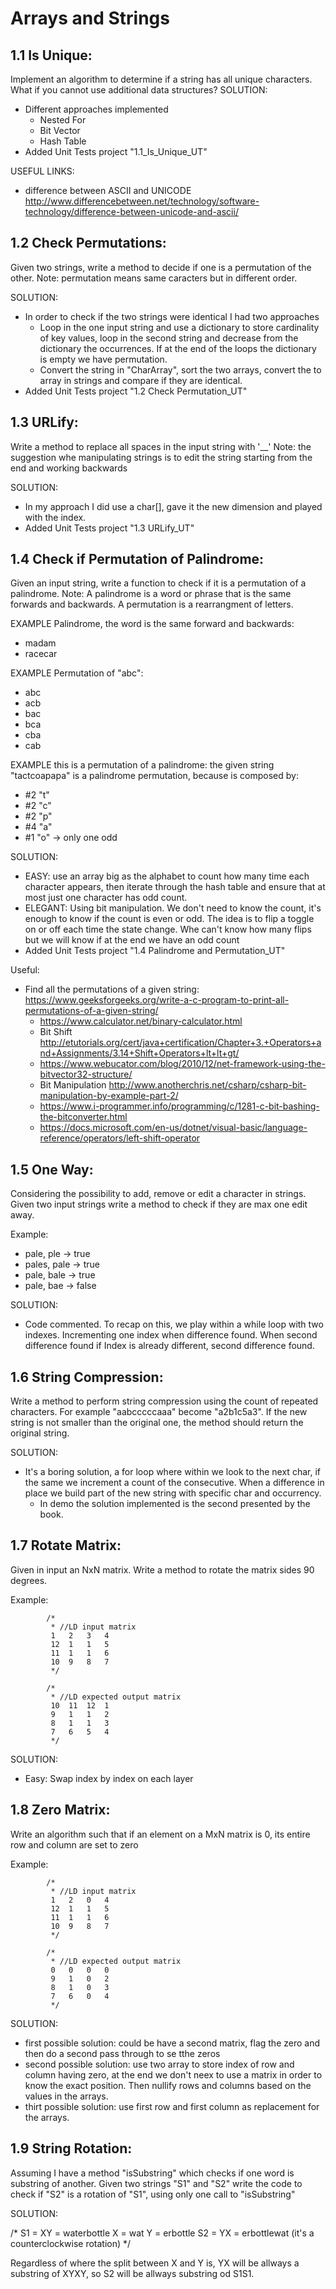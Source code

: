 # Arrays and Strings 

## 1.1 Is Unique: 
Implement an algorithm to determine if a string has all unique characters. What if you cannot use additional data structures? 
SOLUTION:
- Different approaches implemented
  - Nested For
  - Bit Vector
  - Hash Table
- Added Unit Tests project "1.1_Is_Unique_UT"

USEFUL LINKS:
- difference between ASCII and UNICODE http://www.differencebetween.net/technology/software-technology/difference-between-unicode-and-ascii/

## 1.2 Check Permutations: 
Given two strings, write a method to decide if one is a permutation of the other.
Note: permutation means same caracters but in different order.

SOLUTION:
- In order to check if the two strings were identical I had two approaches
  - Loop in the one input string and use a dictionary to store cardinality of key values, loop in the second string and decrease from the dictionary the occurrences. If at the end of the loops the dictionary is empty we have permutation.
  - Convert the string in "CharArray", sort the two arrays, convert the to array in strings and compare if they are identical.
- Added Unit Tests project "1.2 Check Permutation_UT"

## 1.3 URLify:
Write a method to replace all spaces in the input string with '__'
Note: the suggestion whe manipulating strings is to edit the string starting from the end and working backwards

SOLUTION:
- In my approach I did use a char[], gave it the new dimension and played with the index.
- Added Unit Tests project "1.3 URLify_UT"

## 1.4 Check if Permutation of Palindrome:
Given an input string, write a function to check if it is a permutation of a palindrome.
Note: A palindrome is a word or phrase that is the same forwards and backwards. A permutation is a rearrangment of letters.

EXAMPLE Palindrome, the word is the same forward and backwards:
- madam
- racecar

EXAMPLE Permutation of "abc":
- abc
- acb
- bac
- bca
- cba
- cab

EXAMPLE this is a permutation of a palindrome:
the given string "tactcoapapa" is a palindrome permutation, because is composed by:
- #2 "t"
- #2 "c"
- #2 "p"
- #4 "a"
- #1 "o" -> only one odd

SOLUTION:
- EASY: use an array big as the alphabet to count how many time each character appears, then iterate through the hash table and ensure that at most just one character has odd count.
- ELEGANT: Using bit manipulation. We don't need to know the count, it's enough to know if the count is even or odd. 
The idea is to flip a toggle on or off each time the state change. Whe can't know how many flips but we will know if at the end we have an odd count
- Added Unit Tests project "1.4 Palindrome and Permutation_UT"

Useful:
- Find all the permutations of a given string: https://www.geeksforgeeks.org/write-a-c-program-to-print-all-permutations-of-a-given-string/
  - https://www.calculator.net/binary-calculator.html
  - Bit Shift http://etutorials.org/cert/java+certification/Chapter+3.+Operators+and+Assignments/3.14+Shift+Operators+lt+lt+gt/
  - https://www.webucator.com/blog/2010/12/net-framework-using-the-bitvector32-structure/
  - Bit Manipulation http://www.anotherchris.net/csharp/csharp-bit-manipulation-by-example-part-2/
  - https://www.i-programmer.info/programming/c/1281-c-bit-bashing-the-bitconverter.html
  - https://docs.microsoft.com/en-us/dotnet/visual-basic/language-reference/operators/left-shift-operator
  
## 1.5 One Way:
Considering the possibility to add, remove or edit a character in strings. Given two input strings write a method to check if they are max one edit away.

Example: 
- pale, ple -> true
- pales, pale -> true
- pale, bale -> true
- pale, bae -> false

SOLUTION:
- Code commented. To recap on this, we play within a while loop with two indexes. Incrementing one index when difference found. When second difference found if Index is already different, second difference found. 

## 1.6 String Compression:
Write a method to perform string compression using the count of repeated characters. For example "aabcccccaaa" become "a2b1c5a3".
If the new string is not smaller than the original one, the method should return the original string.

SOLUTION:
- It's a boring solution, a for loop where within we look to the next char, if the same we increment a count of the consecutive. When a difference in place we build part of the new string with specific char and occurrency.
  - In demo the solution implemented is the second presented by the book.

## 1.7 Rotate Matrix:
Given in input an NxN matrix. Write a method to rotate the matrix sides 90 degrees.

Example:

            /* 
             * //LD input matrix
             1   2   3   4
             12  1   1   5
             11  1   1   6
             10  9   8   7
             */

            /* 
             * //LD expected output matrix
             10  11  12  1
             9   1   1   2
             8   1   1   3
             7   6   5   4
             */

SOLUTION:
- Easy: Swap index by index on each layer


## 1.8 Zero Matrix:
Write an algorithm such that if an element on a MxN matrix is 0, its entire row and column are set to zero

Example:

            /* 
             * //LD input matrix
             1   2   0   4
             12  1   1   5
             11  1   1   6
             10  9   8   7
             */

            /* 
             * //LD expected output matrix
             0   0   0   0 
             9   1   0   2
             8   1   0   3
             7   6   0   4
             */

SOLUTION:
- first possible solution: could be have a second matrix, flag the zero and then do a second pass through to se tthe zeros
- second possible solution: use two array to store index of row and column having zero, at the end we don't neex to use a matrix in order to know the exact position. Then nullify rows and columns based on the values in the arrays.
- thirt possible solution: use first row and first column as replacement for the arrays.


## 1.9 String Rotation:
Assuming I have a method "isSubstring" which checks if one word is substring of another.
Given two strings "S1" and "S2" write the code to check if "S2" is a rotation of "S1", using only one call to "isSubstring"

SOLUTION:

/*
	S1 = XY = waterbottle
	X = wat 
	Y = erbottle
	S2 = YX = erbottlewat (it's a counterclockwise rotation)
*/

Regardless of where the split between X and Y is, YX will be allways a substring of XYXY, so S2 will be allways substring od S1S1.


